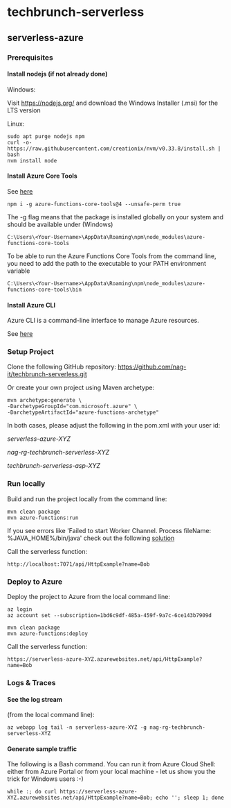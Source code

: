 # techbrunch-serverless

## serverless-azure

### Prerequisites

#### Install nodejs (if not already done)

Windows:

Visit https://nodejs.org/ and download the Windows Installer (.msi) for the LTS version

Linux:

```
sudo apt purge nodejs npm
curl -o- https://raw.githubusercontent.com/creationix/nvm/v0.33.8/install.sh | bash
nvm install node
```

#### Install Azure Core Tools 

See [here](https://learn.microsoft.com/en-us/azure/azure-functions/functions-run-local?tabs=windows%2Cisolated-process%2Cnode-v4%2Cpython-v2%2Chttp-trigger%2Ccontainer-apps&pivots=programming-language-csharp#install-the-azure-functions-core-tools)
```
npm i -g azure-functions-core-tools@4 --unsafe-perm true
```

The -g flag means that the package is installed globally on your system and should be available under (Windows)
```
C:\Users\<Your-Username>\AppData\Roaming\npm\node_modules\azure-functions-core-tools
```
To be able to run the Azure Functions Core Tools from the command line, you need to add the path to the executable to your PATH environment variable
```
C:\Users\<Your-Username>\AppData\Roaming\npm\node_modules\azure-functions-core-tools\bin
```

#### Install Azure CLI 
Azure CLI is a command-line interface to manage Azure resources.

See [here](https://docs.microsoft.com/en-us/cli/azure/install-azure-cli)


### Setup Project

Clone the following GitHub repository: https://github.com/nag-it/techbrunch-serverless.git

Or create your own project using Maven archetype:
```
mvn archetype:generate \
-DarchetypeGroupId="com.microsoft.azure" \
-DarchetypeArtifactId="azure-functions-archetype"
```

In both cases, please adjust the following in the pom.xml with your user id:

*<functionAppName>serverless-azure-XYZ</functionAppName>*

*<resourceGroupName>nag-rg-techbrunch-serverless-XYZ</resourceGroupName>*

*<appServicePlanName>techbrunch-serverless-asp-XYZ</appServicePlanName>*

### Run locally

Build and run the project locally from the command line:
```
mvn clean package
mvn azure-functions:run
```
If you see errors like 'Failed to start Worker Channel. Process fileName: %JAVA_HOME%/bin/java' check out the following [solution](https://stackoverflow.com/questions/64032219/azure-function-in-java-does-not-work-locally)

Call the serverless function:
```
http://localhost:7071/api/HttpExample?name=Bob
```

### Deploy to Azure

Deploy the project to Azure from the local command line:

```
az login
az account set --subscription=1bd6c9df-485a-459f-9a7c-6ce143b7909d

mvn clean package
mvn azure-functions:deploy
```

Call the serverless function:
```
https://serverless-azure-XYZ.azurewebsites.net/api/HttpExample?name=Bob
```


### Logs & Traces

#### See the log stream 
(from the local command line):

```
az webapp log tail -n serverless-azure-XYZ -g nag-rg-techbrunch-serverless-XYZ
```

#### Generate sample traffic

The following is a Bash command. You can run it from Azure Cloud Shell: either from Azure Portal or from your local machine - let us show you the trick for Windows users :-)

```
while :; do curl https://serverless-azure-XYZ.azurewebsites.net/api/HttpExample?name=Bob; echo ''; sleep 1; done
```